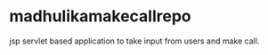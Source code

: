 madhulikamakecallrepo
=====================

jsp servlet based application to take input from users and make call.